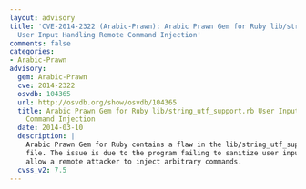 ```yaml
---
layout: advisory
title: 'CVE-2014-2322 (Arabic-Prawn): Arabic Prawn Gem for Ruby lib/string_utf_support.rb
  User Input Handling Remote Command Injection'
comments: false
categories:
- Arabic-Prawn
advisory:
  gem: Arabic-Prawn
  cve: 2014-2322
  osvdb: 104365
  url: http://osvdb.org/show/osvdb/104365
  title: Arabic Prawn Gem for Ruby lib/string_utf_support.rb User Input Handling Remote
    Command Injection
  date: 2014-03-10
  description: |
    Arabic Prawn Gem for Ruby contains a flaw in the lib/string_utf_support.rb
    file. The issue is due to the program failing to sanitize user input. This may
    allow a remote attacker to inject arbitrary commands.
  cvss_v2: 7.5
---
```

